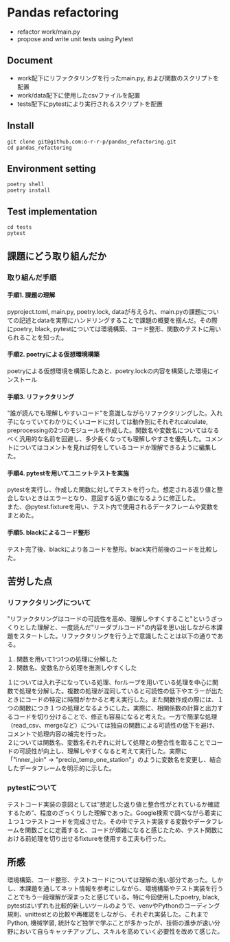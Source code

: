 # Pandas refactoring
- refactor work/main.py
- propose and write unit tests using Pytest

## Document
- work配下にリファクタリングを行ったmain.py, および関数のスクリプトを配置 
- work/data配下に使用したcsvファイルを配置 
- tests配下にpytestにより実行されるスクリプトを配置

## Install
`git clone git@github.com:o-r-r-p/pandas_refactoring.git`   
`cd pandas_refactoring`

## Environment setting
`poetry shell`  
`poetry install`

## Test implementation
`cd tests`  
`pytest`

## 課題にどう取り組んだか
### 取り組んだ手順
#### 手順1. 課題の理解
pyproject.toml, main.py, poetry.lock, dataが与えられ、main.pyの課題についての記述とdataを実際にハンドリングすることで課題の概要を掴んだ。その際にpoetry, black, pytestについては環境構築、コード整形、関数のテストに用いられることを知った。

#### 手順2. poetryによる仮想環境構築
poetryによる仮想環境を構築したあと、poetry.lockの内容を構築した環境にインストール

#### 手順3. リファクタリング
"誰が読んでも理解しやすいコード"を意識しながらリファクタリングした。入れ子になっていてわかりにくいコードに対しては動作別にそれぞれcalculate, preprocessingの2つのモジュールを作成した。関数名や変数名についてはなるべく汎用的な名前を回避し、多少長くなっても理解しやすさを優先した。コメントについてはコメントを見れば何をしているコードか理解できるように編集した。

#### 手順4. pytestを用いてユニットテストを実施
pytestを実行し、作成した関数に対してテストを行った。想定される返り値と整合しないときはエラーとなり、意図する返り値になるように修正した。  
また、@pytest.fixtureを用い、テスト内で使用されるデータフレームや変数をまとめた。

#### 手順5. blackによるコード整形
テスト完了後、blackにより各コードを整形。black実行前後のコードを比較した。

## 苦労した点
### リファクタリングについて
"リファクタリングはコードの可読性を高め、理解しやすくすること"というざっくりとした理解と、一度読んだ”リーダブルコード"の内容を思い出しながら本課題をスタートした。リファクタリングを行う上で意識したことは以下の通りである。

 １. 関数を用いて1つ1つの処理に分解した　  
 ２. 関数名、変数名から処理を推測しやすくした　　
 
１については入れ子になっている処理、forループを用いている処理を中心に関数で処理を分解した。複数の処理が混同していると可読性の低下やエラーが出たときにコードの特定に時間がかかると考え実行した。また関数作成の際には、１つの関数につき１つの処理となるようにした。実際に、相関係数の計算と出力するコードを切り分けることで、修正も容易になると考えた。一方で簡潔な処理（read_csv、mergeなど）については独自の関数による可読性の低下を避け、コメントで処理内容の補完を行った。  
２については関数名、変数名それぞれに対して処理との整合性を取ることでコードの可読性が向上し、理解しやすくなると考えて実行した。実際に　「"inner_join" -> "precip_temp_one_station"」のように変数名を変更し、結合したデータフレームを明示的に示した。

### pytestについて
テストコード実装の意図としては”想定した返り値と整合性がとれているか確認するため”、程度のざっくりした理解であった。Google検索で調べながら着実に１つ１つテストコードを完成させた。その中でテスト実装する変数やデータフレームを関数ごとに定義すると、コードが煩雑になると感じたため、テスト関数における前処理を切り出せるfixtureを使用する工夫も行った。  
## 所感
環境構築、コード整形、テストコードについては理解の浅い部分であった。しかし、本課題を通してネット情報を参考にしながら、環境構築やテスト実装を行うことでもう一段理解が深まったと感じている。特に今回使用したpoetry, black, pytestはいずれも比較的新しいツールのようで、venvやPythonのコーディング規則、unittestとの比較や再確認をしながら、それぞれ実装した。これまでPython, 機械学習, 統計など独学で学ぶことが多かったが、技術の進歩が速い分野において自らキャッチアップし、スキルを高めていく必要性を改めて感じた。 
